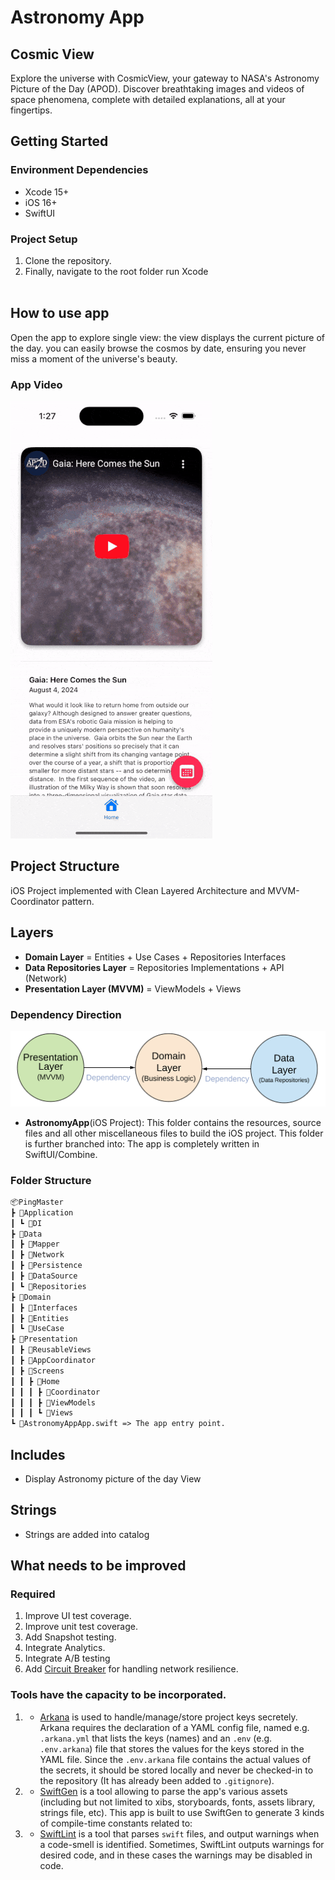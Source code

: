 # Astronomy App
## Cosmic View
Explore the universe with CosmicView, your gateway to NASA's Astronomy Picture of the Day (APOD). Discover breathtaking images and videos of space phenomena, complete with detailed explanations, all at your fingertips.

## Getting Started
### Environment Dependencies
- Xcode 15+
- iOS 16+
- SwiftUI

  
### Project Setup
1. Clone the repository.
2. Finally, navigate to the root folder run Xcode
<br><br>


## How to use app
Open the app to explore single view: the view displays the current picture of the day. you can easily browse the cosmos by date, ensuring you never miss a moment of the universe's beauty. 

### App Video
![Alt text](README_FILES/App.gif?raw=true "Astronomy App")

## Project Structure
iOS Project implemented with Clean Layered Architecture and MVVM-Coordinator pattern. 

## Layers
* **Domain Layer** = Entities + Use Cases + Repositories Interfaces
* **Data Repositories Layer** = Repositories Implementations + API (Network)
* **Presentation Layer (MVVM)** = ViewModels + Views

### Dependency Direction
![Alt text](README_FILES/CleanArchitectureDependencies.png?raw=true "Modules Dependencies")



* **AstronomyApp**(iOS Project): This folder contains the resources, source files and all other miscellaneous files to build the iOS project. This folder is further branched into:
	 The app is completely written in SwiftUI/Combine.
	 
	 
### Folder Structure

```markdown
📦PingMaster
┣ 📂Application
┃ ┗ 📂DI
┣ 📂Data
┃ ┣ 📂Mapper
┃ ┣ 📂Network
┃ ┣ 📂Persistence
┃ ┣ 📂DataSource
┃ ┗ 📂Repositories
┣ 📂Domain
┃ ┣ 📂Interfaces
┃ ┣ 📂Entities
┃ ┗ 📂UseCase
┣ 📂Presentation
┃ ┣ 📂ReusableViews
┃ ┣ 📂AppCoordinator
┃ ┣ 📂Screens
┃ ┃ ┣ 📂Home
┃ ┃ ┃ ┣ 📂Coordinator
┃ ┃ ┃ ┣ 📂ViewModels
┃ ┃ ┃ ┗ 📂Views
┗ 📜AstronomyAppApp.swift => The app entry point.

```

## Includes
* Display Astronomy picture of the day View

## Strings
*  Strings are added into catalog


## What needs to be improved ##
### Required
1. Improve UI test coverage.
2. Improve unit test coverage.
3. Add Snapshot testing.
4. Integrate Analytics.
5. Integrate A/B testing
5. Add [Circuit Breaker](https://medium.com/@gitaeklee/ios-circuitbreaker-with-swift-and-async-await-dbbb2a0cddc3) for handling network resilience.

### Tools have the capacity to be incorporated.
 1. - [Arkana](https://github.com/rogerluan/arkana) is used to handle/manage/store project keys secretely.
Arkana requires the declaration of a YAML config file, named e.g. `.arkana.yml` that lists the keys (names) and an `.env` (e.g. `.env.arkana`) file that stores the values for the keys stored in the YAML file. Since the `.env.arkana` file contains the actual values of the secrets, it should be stored locally and never be checked-in to the repository (It has already been added to `.gitignore`).
2. - [SwiftGen](https://github.com/SwiftGen/SwiftGen) is a tool allowing to parse the app's various assets (including but not limited to xibs, storyboards, fonts, assets library, strings file, etc). This app is built to use SwiftGen to generate 3 kinds of compile-time constants related to:
3. - [SwiftLint](https://github.com/realm/SwiftLint/) is a tool that parses `swift` files, and output warnings when a code-smell is identified. Sometimes, SwiftLint outputs warnings for desired code, and in these cases the warnings may be disabled in code.  
